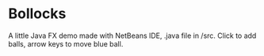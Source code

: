 # Bollocks
A little Java FX demo made with NetBeans IDE, .java file in /src. Click to add balls, arrow keys to move blue ball. 
